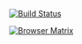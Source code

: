 [![Build Status](https://saucelabs.com/buildstatus/parora?auth=HMAC_TOKEN)](https://saucelabs.com/u/parora?auth=HMAC_TOKEN)

[![Browser Matrix](https://saucelabs.com/open_sauce/build_matrix/bootstrap.svg/parora?auth=HMAC_TOKEN)](https://saucelabs.com/u/parora?auth=HMAC_TOKEN)
